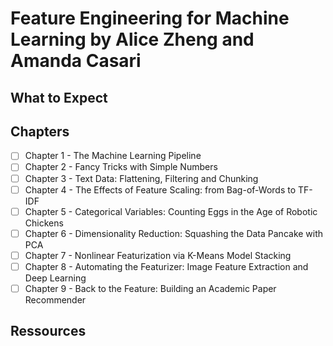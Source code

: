 # Feature Engineering for Machine Learning by Alice Zheng and Amanda Casari

## What to Expect


## Chapters

- [ ] Chapter 1 - The Machine Learning Pipeline
- [ ] Chapter 2 - Fancy Tricks with Simple Numbers
- [ ] Chapter 3 - Text Data: Flattening, Filtering and Chunking
- [ ] Chapter 4 - The Effects of Feature Scaling: from Bag-of-Words to TF-IDF
- [ ] Chapter 5 - Categorical Variables: Counting Eggs in the Age of Robotic Chickens
- [ ] Chapter 6 - Dimensionality Reduction: Squashing the Data Pancake with PCA
- [ ] Chapter 7 - Nonlinear Featurization via K-Means Model Stacking
- [ ] Chapter 8 - Automating the Featurizer: Image Feature Extraction and Deep Learning
- [ ] Chapter 9 - Back to the Feature: Building an Academic Paper Recommender

## Ressources

